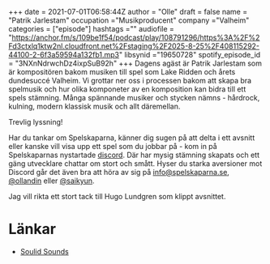 +++ 
date = 2021-07-01T06:58:44Z
author = "Olle"
draft = false
name = "Patrik Jarlestam"
occupation ="Musikproducent"
company ="Valheim"
categories = ["episode"]
hashtags =""
audiofile = "https://anchor.fm/s/109be1f54/podcast/play/108791296/https%3A%2F%2Fd3ctxlq1ktw2nl.cloudfront.net%2Fstaging%2F2025-8-25%2F408115292-44100-2-6f3a59594a132fb1.mp3"
libsynid ="19650728"
spotify_episode_id = "3NXnNdrwchDz4ixpSuB92h"
+++
Dagens agäst är Patrik Jarlestam som är kompositören bakom musiken till spel som Lake Ridden och årets dundesuccé Valheim. Vi grottar ner oss i processen bakom att skapa bra spelmusik och hur olika komponeter av en komposition kan bidra till ett spels stämning. Många spännande musiker och stycken nämns - hårdrock, kulning, modern klassisk musik och allt däremellan.  

Trevlig lyssning!

Har du tankar om Spelskaparna, känner dig sugen på att delta i ett avsnitt eller kanske vill visa upp ett spel som du jobbar på - kom in på Spelskaparnas nystartade [discord](https://discord.gg/hBHEXss). Där har mysig stämning skapats och ett gäng utvecklare chattar om stort och smått. Hyser du starka aversioner mot Discord går det även bra att höra av sig på info@spelskaparna.se, [@ollandin](https://twitter.com/ollelandin) eller [@saikyun](https://twitter.com/Saikyun).

Jag vill rikta ett stort tack till Hugo Lundgren som klippt avsnittet.

# Länkar
* [Soulid Sounds](https://www.solidsounds.se/)